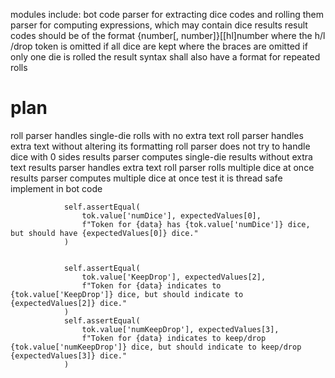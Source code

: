 modules include:
bot code
parser for extracting dice codes and rolling them
parser for computing expressions, which may contain dice results
result codes should be of the format {number[, number]}[[hl]number
where the h/l /drop token is omitted if all dice are kept
where the braces are omitted if only one die is rolled
the result syntax shall also have a format for repeated rolls


# plan
roll parser handles single-die rolls with no extra text
roll parser handles extra text without altering its formatting
roll parser does not try to handle dice with 0 sides
results parser computes single-die results without extra text
results parser handles extra text
roll parser rolls multiple dice at once
results parser computes multiple dice at once
test it is thread safe
implement in bot code


				self.assertEqual(
					tok.value['numDice'], expectedValues[0],
					f"Token for {data} has {tok.value['numDice']} dice, but should have {expectedValues[0]} dice."
				)


				self.assertEqual(
					tok.value['KeepDrop'], expectedValues[2],
					f"Token for {data} indicates to {tok.value['KeepDrop']} dice, but should indicate to {expectedValues[2]} dice."
				)
				self.assertEqual(
					tok.value['numKeepDrop'], expectedValues[3],
					f"Token for {data} indicates to keep/drop {tok.value['numKeepDrop']} dice, but should indicate to keep/drop {expectedValues[3]} dice."
				)
